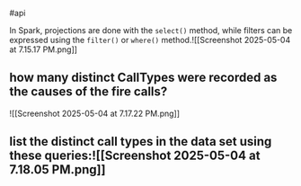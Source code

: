 #api 

In Spark, projections are done with the `select()` method, while filters can be expressed using the `filter()` or `where()` method.![[Screenshot 2025-05-04 at 7.15.17 PM.png]]


## how many distinct CallTypes were recorded as the causes of the fire calls?
![[Screenshot 2025-05-04 at 7.17.22 PM.png]]

## list the distinct call types in the data set using these queries:![[Screenshot 2025-05-04 at 7.18.05 PM.png]]